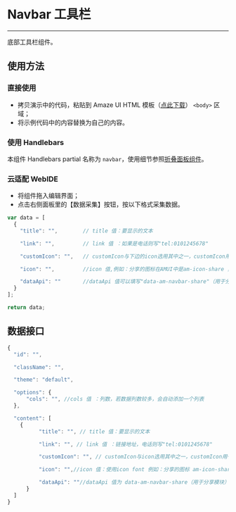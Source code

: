 # Navbar 工具栏
---

底部工具栏组件。

## 使用方法

### 直接使用

- 拷贝演示中的代码，粘贴到 Amaze UI HTML 模板（[点此下载](/getting-started)） `<body>` 区域；
- 将示例代码中的内容替换为自己的内容。

### 使用 Handlebars

本组件 Handlebars partial 名称为 `navbar`，使用细节参照[折叠面板组件](/widgets/accordion)。

### 云适配 WebIDE

- 将组件拖入编辑界面；
- 点击右侧面板里的【数据采集】按钮，按以下格式采集数据。

```javascript
var data = [
  {
    "title": "",        // title 值：要显示的文本

    "link": "",         // link 值 ：如果是电话则写"tel:0101245678"

    "customIcon": "",   // customIcon与下边的icon选用其中之一，customIcon用于上传自定义的小图标，写法："customIcon": context.__root + "xxx.png"

    "icon": "",         //icon 值,例如：分享的图标在AMUI中是am-icon-share ，则此时的icon写法为： "icon": "share"

    "dataApi": ""       //dataApi 值可以填写"data-am-navbar-share"（用于分享模块） 或者"data-am-navbar-qrcode"(用于二维码模块)。若要使用自己上传的二维码 'data-am-navbar-qrcode = 二维码地址' 即可
  }
];

return data;
```

## 数据接口

```javascript
{
  "id": "",

  "className": "",

  "theme": "default",

  "options": {
      "cols": "", //cols 值 ：列数，若数据列数较多，会自动添加一个列表
  },

  "content": [
    {
          "title": "", // title 值：要显示的文本

          "link": "", // link 值 ：链接地址，电话则写"tel:0101245678"

          "customIcon": "", // customIcon与icon选用其中之一，customIcon用于上传的小图标/ 写法： "customIcon": "xxx.png"

          "icon": "",//icon 值：使用icon font 例如：分享的图标 am-icon-share ，icon写法： "icon": "share" ,更多的查看amui icon 目录下

          "dataApi": ""//dataApi 值为 data-am-navbar-share（用于分享模块） 或者 data-am-navbar-qrcode(用于二维码模块) 若使用自己上传的二维码 'data-am-navbar-qrcode = 二维码地址' 即可
      }
  ]
}
```
